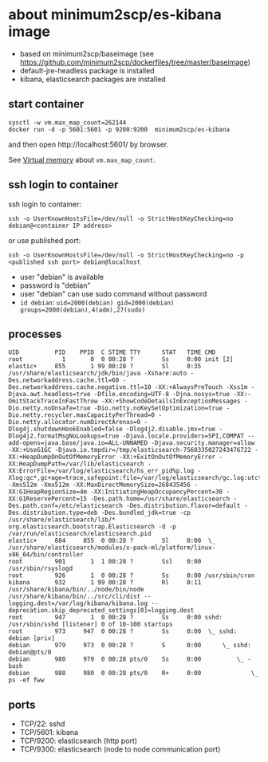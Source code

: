 # about minimum2scp/es-kibana image

 * based on minimum2scp/baseimage (see https://github.com/minimum2scp/dockerfiles/tree/master/baseimage)
 * default-jre-headless package is installed
 * kibana, elasticsearch packages are installed

## start container

```
sysctl -w vm.max_map_count=262144
docker run -d -p 5601:5601 -p 9200:9200  minimum2scp/es-kibana
```

and then open http://localhost:5601/ by browser.

See [Virtual memory](https://www.elastic.co/guide/en/elasticsearch/reference/current/vm-max-map-count.html) about `vm.max_map_count`.

## ssh login to container

ssh login to container:

```
ssh -o UserKnownHostsFile=/dev/null -o StrictHostKeyChecking=no debian@<container IP address>
```

or use published port:

```
ssh -o UserKnownHostsFile=/dev/null -o StrictHostKeyChecking=no -p <published ssh port> debian@localhost
```

 * user "debian" is available
 * password is "debian"
 * user "debian" can use sudo command without password
 * `id debian`: `uid=2000(debian) gid=2000(debian) groups=2000(debian),4(adm),27(sudo)`

## processes

```
UID          PID    PPID  C STIME TTY      STAT   TIME CMD
root           1       0  0 00:28 ?        Ss     0:00 init [2]
elastic+     855       1 99 00:28 ?        Sl     0:35 /usr/share/elasticsearch/jdk/bin/java -Xshare:auto -Des.networkaddress.cache.ttl=60 -Des.networkaddress.cache.negative.ttl=10 -XX:+AlwaysPreTouch -Xss1m -Djava.awt.headless=true -Dfile.encoding=UTF-8 -Djna.nosys=true -XX:-OmitStackTraceInFastThrow -XX:+ShowCodeDetailsInExceptionMessages -Dio.netty.noUnsafe=true -Dio.netty.noKeySetOptimization=true -Dio.netty.recycler.maxCapacityPerThread=0 -Dio.netty.allocator.numDirectArenas=0 -Dlog4j.shutdownHookEnabled=false -Dlog4j2.disable.jmx=true -Dlog4j2.formatMsgNoLookups=true -Djava.locale.providers=SPI,COMPAT --add-opens=java.base/java.io=ALL-UNNAMED -Djava.security.manager=allow -XX:+UseG1GC -Djava.io.tmpdir=/tmp/elasticsearch-7560335027243476722 -XX:+HeapDumpOnOutOfMemoryError -XX:+ExitOnOutOfMemoryError -XX:HeapDumpPath=/var/lib/elasticsearch -XX:ErrorFile=/var/log/elasticsearch/hs_err_pid%p.log -Xlog:gc*,gc+age=trace,safepoint:file=/var/log/elasticsearch/gc.log:utctime,pid,tags:filecount=32,filesize=64m -Xms512m -Xmx512m -XX:MaxDirectMemorySize=268435456 -XX:G1HeapRegionSize=4m -XX:InitiatingHeapOccupancyPercent=30 -XX:G1ReservePercent=15 -Des.path.home=/usr/share/elasticsearch -Des.path.conf=/etc/elasticsearch -Des.distribution.flavor=default -Des.distribution.type=deb -Des.bundled_jdk=true -cp /usr/share/elasticsearch/lib/* org.elasticsearch.bootstrap.Elasticsearch -d -p /var/run/elasticsearch/elasticsearch.pid
elastic+     884     855  0 00:28 ?        Sl     0:00  \_ /usr/share/elasticsearch/modules/x-pack-ml/platform/linux-x86_64/bin/controller
root         901       1  1 00:28 ?        Ssl    0:00 /usr/sbin/rsyslogd
root         926       1  0 00:28 ?        Ss     0:00 /usr/sbin/cron
kibana       932       1 99 00:28 ?        Rl     0:11 /usr/share/kibana/bin/../node/bin/node /usr/share/kibana/bin/../src/cli/dist --logging.dest=/var/log/kibana/kibana.log --deprecation.skip_deprecated_settings[0]=logging.dest
root         947       1  0 00:28 ?        Ss     0:00 sshd: /usr/sbin/sshd [listener] 0 of 10-100 startups
root         973     947  0 00:28 ?        Ss     0:00  \_ sshd: debian [priv]
debian       979     973  0 00:28 ?        S      0:00      \_ sshd: debian@pts/0
debian       980     979  0 00:28 pts/0    Ss     0:00          \_ -bash
debian       988     980  0 00:28 pts/0    R+     0:00              \_ ps -ef fww
```

## ports

 * TCP/22: sshd
 * TCP/5601: kibana
 * TCP/9200: elasticsearch (http port)
 * TCP/9300: elasticsearch (node to node communication port)

